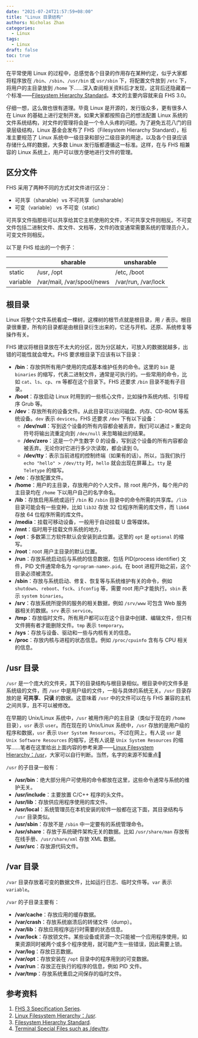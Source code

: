 ```yaml
---
date: "2021-07-24T21:57:59+08:00"
title: "Linux 目录结构"
authors: Nicholas Zhan
categories:
  - Linux
tags:
  - Linux
draft: false
toc: true
---
```


在平常使用 Linux 的过程中，总感觉各个目录的作用存在某种约定，似乎大家都将程序放在 `/bin`、`/sbin`、`/usr/bin` 或 `usr/sbin` 下，将配置文件放到 `/etc` 下，将用户的主目录放到 `/home` 下……深入查阅相关资料后才发现，这背后还隐藏着一个标准——[Filesystem Hierarchy Standard](https://wiki.linuxfoundation.org/lsb/fhs)。本文的主要内容就来自 FHS 3.0。

仔细一想，这么做也很有道理。毕竟 Linux 是开源的，发行版众多，更有很多人在 Linux 的基础上进行定制开发。如果大家都按照自己的想法配置 Linux 系统的文件系统结构，对文件的管理将会是一个令人头疼的问题。为了避免五花八门的目录层级结构，Linux 基金会发布了 FHS（Filesystem Hierarchy Standard），标准主要规范了 Linux 系统中一级目录和部分二级目录的用途，以及各个目录应该存储什么样的数据，大多数 Linux 发行版都遵循这一标准。这样，在与 FHS 相兼容的 Linux 系统上，用户可以很方便地进行文件的管理。

## 区分文件

FHS 采用了两种不同的方式对文件进行区分：

* 可共享（sharable）vs 不可共享（unsharable）
* 可变（variable） vs 不可变（static）

可共享文件指那些可以共享给其它主机使用的文件，不可共享文件则相反。不可变文件包括二进制文件、库文件、文档等，文件的改变通常需要系统的管理员介入，可变文件则相反。

以下是 FHS 给出的一个例子：

|          | sharable                   | unsharable          |
| -------- | -------------------------- | ------------------- |
| static   | /usr, /opt                 | /etc, /boot         |
| variable | /var/mail, /var/spool/news | /var/run, /var/lock |

## 根目录

Linux 将整个文件系统看成一棵树，这棵树的根节点就是根目录，用 `/` 表示。根目录很重要，所有的目录都是由根目录衍生出来的，它还与开机、还原、系统修复等操作有关。

FHS 建议将根目录放在不太大的分区，因为分区越大，可放入的数据就越多，出错的可能性就会增大。FHS 要求根目录下应该有以下目录：

* **/bin**：存放供所有用户使用的完成基本维护任务的命令。这里的 `bin` 是 `binaries` 的缩写，代表二进制文件，通常是可执行的。一些常用的命令，比如 `cat`、`ls`、`cp`、`rm` 等都在这个目录下。FHS 还要求 `/bin` 目录不能有子目录。
* **/boot**：存放启动 Linux 时用到的一些核心文件，比如操作系统内核、引导程序 Grub 等。
* **/dev**：存放所有的设备文件。从此目录可以访问磁盘、内存、CD-ROM 等系统设备。`dev` 表示 `devices`。FHS 还要求 `/dev` 下有以下设备：
  * **/dev/null**：写到这个设备的所有内容都会被丢弃，我们可以通过 `>` 重定向符号将输出流重定向到 `/dev/null` 来忽略输出的结果。
  * **/dev/zero**：这是一个产生数字 0 的设备，写到这个设备的所有内容都会被丢弃。无论你对它进行多少次读取，都会读到 0。
  * **/dev/tty**：表示当前进程的控制终端（如果有的话）。所以，当我们执行 `echo "hello" > /dev/tty` 时，`hello` 就会出现在屏幕上。`tty` 是 `Teletype` 的缩写。
* **/etc**：存放配置文件。
* **/home**：用户的主目录，存放用户的个人文件。除 root 用户外，每个用户的主目录均在 `/home` 下以用户自己的名字命名。
* **/lib**：存放启用系统或运行 `/bin` 和 `/sbin` 目录中的命令所需的共享库。`/lib`目录可能会有一些变种，比如 `lib32` 存放 32 位程序所需的库文件，而 `lib64` 存放 64 位程序所需的库文件。
* **/media**：挂载可移动设备，一般用于自动挂载 U 盘等媒体。
* **/mnt**：临时用于挂载文件系统的地方，
* **/opt**：多数第三方软件默认会安装到此位置。这里的 `opt` 是 `optional` 的缩写。
* **/root**：root 用户主目录的默认位置。
* **/run**：存放系统启动后与系统的信息数据，包括 PID(process identifier) 文件，PID 文件通常命名为 `<program-name>.pid`。在 boot 进程开始之前，这个目录必须被清空。
* **/sbin**：存放与系统启动、修复、恢复等与系统维护有关的命令，例如 `shutdown`、`reboot`、`fsck`、`ifconfig` 等，需要 root 用户才能执行。`sbin` 表示 `system binaries`。
* **/srv**：存放系统所提供的服务的相关数据，例如 `/srv/www` 可包含 Web 服务器相关的数据。`srv` 表示 `service`。
* **/tmp**：存放临时文件。所有用户都可以在这个目录中创建、编辑文件，但只有文件拥有者才能删除文件。`tmp` 表示 `temporary`。
* **/sys**：存放与设备、驱动和一些与内核有关的信息。
* **/proc**：存放内核与进程的状态信息。例如 `/proc/cpuinfo` 含有与 CPU 相关的信息。

## /usr 目录

`/usr` 是一个庞大的文件夹，其下的目录结构与根目录相似。根目录中的文件多是系统级的文件，而 `/usr` 中是用户级的文件，一般与具体的系统无关。`/usr` 目录存放的是 **可共享**、**只读** 的数据。这意味着 `/usr` 中的文件可以在与 FHS 兼容的主机之间共享，且不可以被修改。

在早期的 Unix/Linux 系统中，`/usr` 被用作用户的主目录（类似于现在的 `/home` 目录），`usr` 表示 `user`。而在现在的 Unix/Linux 系统中，`/usr` 存放的是用户级的程序和数据，`usr` 表示 `User System Resources`。不过在网上，有人说 `usr` 是 `Unix Software Resources` 的缩写，还有人说是 `Unix System Resources` 的缩写……笔者在这里给出上面内容的参考来源——[Linux Filesystem Hierarchy：/usr](https://tldp.org/LDP/Linux-Filesystem-Hierarchy/html/usr.html)，大家可以自行判断。当然，名字的来源不知重点🤭

`/usr` 的子目录一般有：

* **/usr/bin**：绝大部分用户可使用的命令都放在这里，这些命令通常与系统的维护无关。
* **/usr/include**：主要放置 C/C++ 程序的头文件。
* **/usr/lib**：存放供应用程序使用的库文件。
* **/usr/local**：系统管理员在本机安装的软件一般都在这下面，其目录结构与 `/usr` 目录类似。
* **/usr/sbin**：存放不是 `/sbin` 中一定要有的系统管理命令。
* **/usr/share**：存放于系统硬件架构无关的数据。比如 `/usr/share/man` 存放有在线手册、`/usr/share/xml` 存放 XML 数据。
* **/usr/src**：存放源代码文件。

## /var 目录

`/var` 目录存放着可变的数据文件，比如运行日志、临时文件等。`var` 表示 `variable`。

`/var` 的子目录主要有：

* **/var/cache**：存放应用的缓存数据。
* **/var/crash**：存放系统崩溃后的转储文件（dump）。
* **/var/lib**：存放应用程序运行时需要的状态信息。
* **/var/lock**：存放锁文件。某些设备或资源一次只能被一个应用程序使用，如果资源同时被两个或多个程序使用，就可能产生一些错误，因此需要上锁。
* **/var/log**：存放日志数据。
* **/var/opt**：存放安装在 `/opt` 目录中的程序用到的可变数据。
* **/var/run**：存放正在执行的程序的信息，例如 PID 文件。
* **/var/tmp**：存放系统重启之间保存的临时文件。


## 参考资料

1. [FHS 3 Specification Series](https://refspecs.linuxfoundation.org/fhs.shtml).
2. [Linux Filesystem Hierarchy：/usr](https://tldp.org/LDP/Linux-Filesystem-Hierarchy/html/usr.html).
3. [Filesystem Hierarchy Standard](https://en.wikipedia.org/wiki/Filesystem_Hierarchy_Standard).
4. [ Terminal Special Files such as /dev/tty](https://tldp.org/HOWTO/Text-Terminal-HOWTO-7.html).
